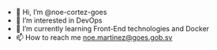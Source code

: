 - 👋 Hi, I’m @noe-cortez-goes
- 👀 I’m interested in DevOps
- 🌱 I’m currently learning Front-End technologies and Docker
- 📫 How to reach me noe.martinez@goes.gob.sv
